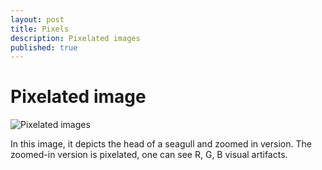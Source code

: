 ```yaml
---
layout: post
title: Pixels
description: Pixelated images
published: true
---
```


# Pixelated image

![Pixelated images](https://apenasimagens.com/wp-content/uploads/2016/05/pixel_03_text.jpg)

In this image, it depicts the head of a seagull and zoomed in version. The zoomed-in version is pixelated, one can see R, G, B visual artifacts.